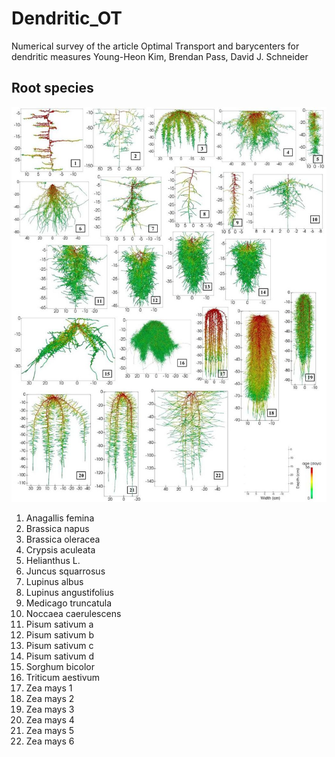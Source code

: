 # Dendritic_OT

Numerical survey of the article
Optimal Transport and barycenters for dendritic measures
Young-Heon Kim, Brendan Pass, David J. Schneider

## Root species

![roots](root_species.jpg)

1. Anagallis femina
2. Brassica napus
3. Brassica oleracea
4. Crypsis aculeata
5. Helianthus L.
6. Juncus squarrosus
7. Lupinus albus
8. Lupinus angustifolius
9. Medicago truncatula
10. Noccaea caerulescens
11. Pisum sativum a
12. Pisum sativum b
13. Pisum sativum c
14. Pisum sativum d
15. Sorghum bicolor
16. Triticum aestivum
17. Zea mays 1
18. Zea mays 2
19. Zea mays 3
20. Zea mays 4
21. Zea mays 5
22. Zea mays 6
